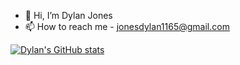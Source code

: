 - 👋 Hi, I’m Dylan Jones
- 📫 How to reach me - jonesdylan1165@gmail.com

<!---
jonesdy99/jonesdy99 is a ✨ special ✨ repository because its `README.md` (this file) appears on your GitHub profile.
You can click the Preview link to take a look at your changes.
--->

[![Dylan's GitHub stats](https://github-readme-stats.vercel.app/api?username=jonesdy99&count_private=true&show_icons=true)](https://github.com/anuraghazra/github-readme-stats)
